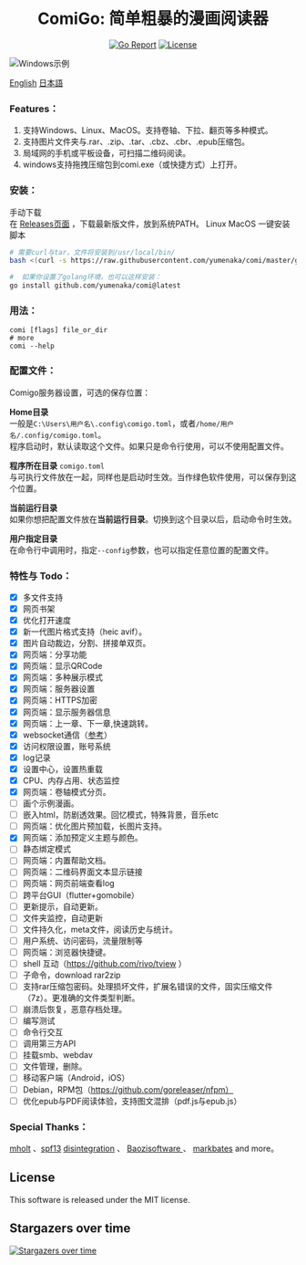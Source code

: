 <div align="center">

# ComiGo: 简单粗暴的漫画阅读器 
[![Go Report](https://goreportcard.com/badge/github.com/yumenaka/comi?style=flat-square)](https://goreportcard.com/report/github.com/yumenaka/comi)
[![License](https://img.shields.io/github/license/yumenaka/comi?style=flat-square&color=blue)](https://github.com/yumenaka/comi/blob/main/LICENSE)

[//]: # ([![Downloads]&#40;https://img.shields.io/github/downloads/yumenaka/comi/total?style=flat-square&color=success&#41;]&#40;https://github.com/yumenaka/comi/releases&#41;)
[//]: # (<img src="https://raw.githubusercontent.com/yumenaka/comi/master/icon.ico" alt="ComiGo: 简单粗暴的漫画阅读器" width="200">)
</div>

![Windows示例](https://www.yumenaka.net/wp-content/uploads/2020/08/sample.gif "Windows示例")

[English](https://github.com/yumenaka/comi/blob/master/README_EN.md)   [日本語](https://github.com/yumenaka/comi/blob/master/README_JP.md)

### Features：  
1. 支持Windows、Linux、MacOS。支持卷轴、下拉、翻页等多种模式。
2. 支持图片文件夹与.rar、.zip、.tar、.cbz、.cbr、.epub压缩包。
3. 局域网的手机或平板设备，可扫描二维码阅读。  
4. windows支持拖拽压缩包到comi.exe（或快捷方式）上打开。

### 安装：
手动下载  
在 [Releases页面](https://github.com/yumenaka/comi/releases ) ，下载最新版文件，放到系统PATH。
Linux MacOS 一键安装脚本  
```bash
# 需要curl与tar，文件将安装到/usr/local/bin/ 
bash <(curl -s https://raw.githubusercontent.com/yumenaka/comi/master/get_comigo.sh)

#  如果你设置了golang环境，也可以这样安装：
go install github.com/yumenaka/comi@latest
```
### 用法：
```
comi [flags] file_or_dir
# more
comi --help
```

### 配置文件：
Comigo服务器设置，可选的保存位置：

**Home目录**  
一般是`C:\Users\用户名\.config\comigo.toml`，或者`/home/用户名/.config/comigo.toml`。  
程序启动时，默认读取这个文件。如果只是命令行使用，可以不使用配置文件。

**程序所在目录**
`comigo.toml`  
与可执行文件放在一起，同样也是启动时生效。当作绿色软件使用，可以保存到这个位置。

**当前运行目录**  
如果你想把配置文件放在**当前运行目录**。切换到这个目录以后，启动命令时生效。

**用户指定目录**  
在命令行中调用时，指定`--config`参数，也可以指定任意位置的配置文件。


### 特性与 Todo：
- [x] 多文件支持
- [x] 网页书架
- [x] 优化打开速度
- [x] 新一代图片格式支持（heic avif）。
- [x] 图片自动裁边，分割、拼接单双页。
- [x] 网页端：分享功能
- [x] 网页端：显示QRCode
- [x] 网页端：多种展示模式
- [x] 网页端：服务器设置
- [x] 网页端：HTTPS加密
- [x] 网页端：显示服务器信息
- [x] 网页端：上一章、下一章,快速跳转。
- [x] websocket通信（[参考](https://github.com/Unrud/remote-touchpad)）
- [x] 访问权限设置，账号系统
- [x] log记录
- [x] 设置中心，设置热重载
- [x] CPU、内存占用、状态监控
- [x] 网页端：卷轴模式分页。
- [ ] 画个示例漫画。
- [ ] 嵌入html，防剧透效果。回忆模式，特殊背景，音乐etc
- [ ] 网页端：优化图片预加载，长图片支持。
- [x] 网页端：添加预定义主题与颜色。
- [ ] 静态绑定模式
- [ ] 网页端：内置帮助文档。
- [ ] 网页端：二维码界面文本显示链接
- [ ] 网页端：网页前端查看log
- [ ] 跨平台GUI（flutter+gomobile）
- [ ] 更新提示，自动更新。
- [ ] 文件夹监控，自动更新
- [ ] 文件持久化，meta文件，阅读历史与统计。
- [ ] 用户系统、访问密码，流量限制等
- [ ] 网页端：浏览器快捷键。
- [ ] shell 互动（https://github.com/rivo/tview ）
- [ ] 子命令，download rar2zip 
- [ ] 支持rar压缩包密码。处理损坏文件，扩展名错误的文件，固实压缩文件（7z）。更准确的文件类型判断。
- [ ] 崩溃后恢复，恶意存档处理。
- [ ] 编写测试
- [ ] 命令行交互
- [ ] 调用第三方API
- [ ] 挂载smb、webdav
- [ ] 文件管理，删除。
- [ ] 移动客户端（Android，iOS）
- [ ] Debian，RPM包（https://github.com/goreleaser/nfpm）
- [ ] 优化epub与PDF阅读体验，支持图文混排（pdf.js与epub.js）

### Special Thanks：
[mholt](https://github.com/mholt)  、[spf13](https://github.com/spf13)  [disintegration](https://github.com/disintegration)   、 [Baozisoftware ](https://github.com/Baozisoftware) 、 [markbates](github.com/markbates/pkger)  and more。

## License

This software is released under the MIT license.

## Stargazers over time
[![Stargazers over time](https://starchart.cc/yumenaka/comi.svg?variant=adaptive)](https://starchart.cc/yumenaka/comi)